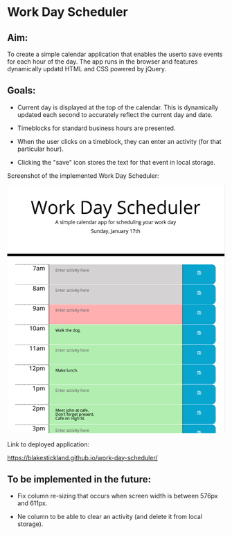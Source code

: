 # Work Day Scheduler

## Aim: 

To create a simple calendar application that enables the userto save events for each hour of the day. The app runs in the browser and features dynamically updatd HTML and CSS powered by jQuery.

## Goals:

* Current day is displayed at the top of the calendar. This is dynamically updated each second to accurately reflect the current day and date. 

* Timeblocks for standard business hours are presented.

* When the user clicks on a timeblock, they can enter an activity (for that particular hour).

* Clicking the "save" icon stores the text for that event in local storage. 


Screenshot of the implemented Work Day Scheduler:


![deployed work day scheduler](images/work-day-calendar-screenshot.png)

Link to deployed application:

https://blakestickland.github.io/work-day-scheduler/


## To be implemented in the future:

* Fix column re-sizing that occurs when screen width is between 576px and 611px.

* Ne column to be able to clear an activity (and delete it from local storage).

